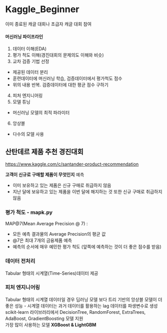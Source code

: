 # Kaggle_Beginner
이미 종료된 캐글 대회나 초급자 캐글 대회 참여

#### 머신러닝 파이프라인
1. 데이터 이해(EDA)
2. 평가 척도 이해(경진대회의 문제의도 이해와 비슷)
3. 교차 검증 기법 선정
  - 제공된 데이터 분리 
  - 훈련데이터에 머신러닝 학습, 검증데이터에서 평가척도 점수
  - 위의 내용 반복. 검증데이터에 대한 평균 점수 구하기
4. 피처 엔지니어링
5. 모델 튜닝
  - 머신러닝 모델의 최적 파라미터
6. 앙상블
  - 다수의 모델 사용
  
## 산탄데르 제품 추천 경진대회
https://www.kaggle.com/c/santander-product-recommendation

**고객이 신규로 구매할 제품이 무엇인지** 예측
- 이미 보유하고 있는 제품은 신규 구매로 취급하지 않음
- 지난 달에 보유하고 있는 제품을 이번 달에 해지하는 것 또한 신규 구매로 취급하지 않음

### 평가 척도 - mapk.py
MAP@7(Mean Average Precision @ 7) :
- 모든 예측 결과물의 Average Precision의 평균 값
- @7은 최대 7개의 금융제품 예측
- 예측의 순서에 매우 예민한 평가 척도 (앞쪽에 예측하는 것이 더 좋은 점수를 받음)

### 데이터 전처리
Tabular 형태의 시계열(Time-Series)데이터 제공

### 피처 엔지니어링
Tabular 형태의 시계열 데이터일 경우 딥러닝 모델 보다 트리 기반의 앙상블 모델이 더 좋은 성능 - 시계열 데이터는 과거 데이터를 활용하는 lag 데이터를 파생변수로 생성 <br>
scikit-learn 라이브러리에서 DecisionTree, RandomForest, ExtraTrees, AdaBoost, GradientBoosting 모델 지원 <br>
가장 많이 사용하는 모델 **XGBoost & LightGBM**
